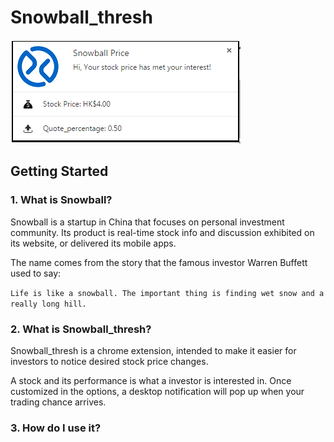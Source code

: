 # Snowball_thresh

![Alt Text](https://github.com/Guanghan/Snowball-Thresh/blob/master/ScreenClip.png)

## Getting Started

### 1. What is Snowball?

Snowball is a startup in China that focuses on personal investment community. Its product is real-time stock info and discussion exhibited on its website, or delivered its mobile apps.

The name comes from the story that the famous investor Warren Buffett used to say: 

`Life is like a snowball. The important thing is finding wet snow and a really long hill.`

### 2. What is Snowball_thresh?

Snowball_thresh is a chrome extension, intended to make it easier for investors to notice desired stock price changes. 

A stock and its performance is what a investor is interested in. Once customized in the options, a desktop notification will pop up when your trading chance arrives. 

### 3. How do I use it?

